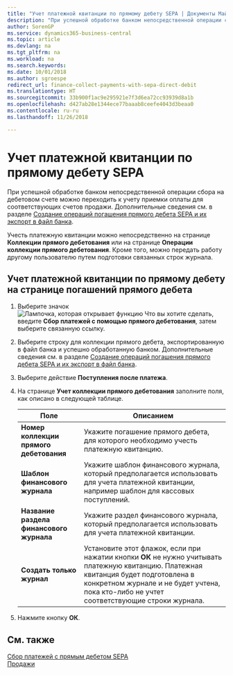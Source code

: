 ```yaml
---
title: "Учет платежной квитанции по прямому дебету SEPA | Документы Майкрософт"
description: "При успешной обработке банком непосредственной операции сбора на дебетовом счете можно переходить к учету приемки оплаты для соответствующих счетов продажи."
author: SorenGP
ms.service: dynamics365-business-central
ms.topic: article
ms.devlang: na
ms.tgt_pltfrm: na
ms.workload: na
ms.search.keywords: 
ms.date: 10/01/2018
ms.author: sgroespe
redirect_url: finance-collect-payments-with-sepa-direct-debit
ms.translationtype: HT
ms.sourcegitcommit: 33b900f1ac9e295921e7f3d6ea72cc93939d8a1b
ms.openlocfilehash: d427ab28e1344ece77baaab8ceefe4043d3beaa0
ms.contentlocale: ru-ru
ms.lasthandoff: 11/26/2018

---
```

# <a name="post-sepa-direct-debit-payment-receipts"></a>Учет платежной квитанции по прямому дебету SEPA
При успешной обработке банком непосредственной операции сбора на дебетовом счете можно переходить к учету приемки оплаты для соответствующих счетов продажи. Дополнительные сведения см. в разделе [Создание операций погашения прямого дебета SEPA и их экспорт в файл банка](finance-how-create-sepa-direct-debit-collection-entries-export-bank-file.md).  

Учесть платежную квитанции можно непосредственно на странице **Коллекции прямого дебетования** или на странице **Операции коллекции прямого дебетования**. Кроме того, можно передать работу другому пользователю путем подготовки связанных строк журнала.  

## <a name="to-post-a-direct-debit-payment-receipt-from-the-direct-debit-collections-page"></a>Учет платежной квитанции по прямому дебету на странице погашений прямого дебета  
1. Выберите значок ![Лампочка, которая открывает функцию Что вы хотите сделать](media/ui-search/search_small.png "Что вы хотите сделать"), введите **Сбор платежей с помощью прямого дебетования**, затем выберите связанную ссылку.  
2. Выберите строку для коллекции прямого дебета, экспортированную в файл банка и успешно обработанную банком. Дополнительные сведения см. в разделе [Создание операций погашения прямого дебета SEPA и их экспорт в файл банка](finance-how-create-sepa-direct-debit-collection-entries-export-bank-file.md).  
3. Выберите действие **Поступления после платежа**.  
4. На странице **Учет коллекции прямого дебетования** заполните поля, как описано в следующей таблице.  

    |Поле|Описанием|  
    |---------------------------------|---------------------------------------|  
    |**Номер коллекции прямого дебетования**|Укажите погашение прямого дебета, для которого необходимо учесть платежную квитанцию.|  
    |**Шаблон финансового журнала**|Укажите шаблон финансового журнала, который предполагается использовать для учета платежной квитанции, например шаблон для кассовых поступлений.|  
    |**Название раздела финансового журнала**|Укажите раздел финансового журнала, который предполагается использовать для учета платежной квитанции.|  
    |**Создать только журнал**|Установите этот флажок, если при нажатии кнопки **ОК** не нужно учитывать платежную квитанцию. Платежная квитанция будет подготовлена в конкретном журнале и не будет учтена, пока кто-либо не учтет соответствующие строки журнала.|  

5. Нажмите кнопку **ОК**.  

## <a name="see-also"></a>См. также  
 [Сбор платежей с прямым дебетом SEPA](finance-collect-payments-with-sepa-direct-debit.md)   
 [Продажи](sales-manage-sales.md)

